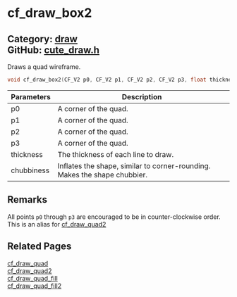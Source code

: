 [](../header.md ':include')

# cf_draw_box2

Category: [draw](/api_reference?id=draw)  
GitHub: [cute_draw.h](https://github.com/RandyGaul/cute_framework/blob/master/include/cute_draw.h)  
---

Draws a quad wireframe.

```cpp
void cf_draw_box2(CF_V2 p0, CF_V2 p1, CF_V2 p2, CF_V2 p3, float thickness, float chubbiness)
```

Parameters | Description
--- | ---
p0 | A corner of the quad.
p1 | A corner of the quad.
p2 | A corner of the quad.
p3 | A corner of the quad.
thickness | The thickness of each line to draw.
chubbiness | Inflates the shape, similar to corner-rounding. Makes the shape chubbier.

## Remarks

All points `p0` through `p3` are encouraged to be in counter-clockwise order. This is an alias for [cf_draw_quad2](/draw/cf_draw_quad2.md)

## Related Pages

[cf_draw_quad](/draw/cf_draw_quad.md)  
[cf_draw_quad2](/draw/cf_draw_quad2.md)  
[cf_draw_quad_fill](/draw/cf_draw_quad_fill.md)  
[cf_draw_quad_fill2](/draw/cf_draw_quad_fill2.md)  
